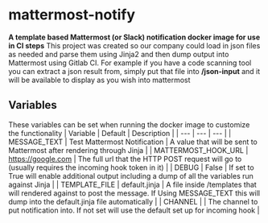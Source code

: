 # mattermost-notify
**A template based Mattermost (or Slack) notification docker image for use in CI steps**
This project was created so our company could load in json files as needed and parse them using Jinja2 and then dump output into Mattermost using Gitlab CI. For example if you have a code scanning tool you can extract a json result from, simply put that file into **/json-input** and it will be available to display as you wish into mattermost


## Variables
These variables can be set when running the docker image to customize the functionality
| Variable | Default | Description |
| --- | --- | --- |
| MESSAGE_TEXT | Test Mattermost Notification | A value that will be sent to Mattermost after rendering through Jinja |
| MATTERMOST_HOOK_URL | https://google.com | The full url that the HTTP POST request will go to (usually requires the incoming hook token in it) |
| DEBUG | False | If set to True will enable additional output including a dump of all the variables run against Jinja |
| TEMPLATE_FILE | default.jinja | A file inside /templates that will rendered against to post the message. If Using MESSAGE_TEXT this will dump into the default.jinja file automatically |
| CHANNEL |  | The channel to put notification into. If not set will use the default set up for incoming hook |